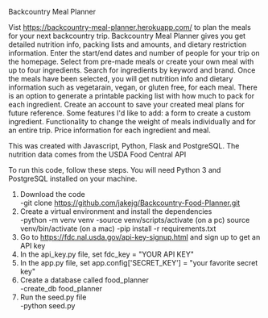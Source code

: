Backcountry Meal Planner

Vist https://backcountry-meal-planner.herokuapp.com/ to plan the meals for your next backcountry trip.
Backcountry Meal Planner gives you get detailed nutrition info, packing lists and amounts, and dietary restriction information.
Enter the start/end dates and number of people for your trip on the homepage. Select from pre-made meals or create your own meal with up to four ingredients. Search for ingredients by keyword and brand. Once the meals have been selected, you will get nutrition info and dietary information such as vegetarain, vegan, or gluten free, for each meal. There is an option to generate a printable packing list with how much to pack for each ingredient. Create an account to save your created meal plans for future reference. Some features I'd like to add: a form to create a custom ingredient. Functionality to change the weight of meals individually and for an entire trip. Price information for each ingredient and meal.

This was created with Javascript, Python, Flask and PostgreSQL. The nutrition data comes from the USDA Food Central API

To run this code, follow these steps.
You will need Python 3 and PostgreSQL installed on your machine.
1. Download the code <br>
    -git clone https://github.com/jakejg/Backcountry-Food-Planner.git 
2. Create a virtual environment and install the dependencies <br>
    -python -m venv venv
    -source venv/scripts/activate (on a pc) source venv/bin/activate (on a mac)
    -pip install -r requirements.txt
3. Go to https://fdc.nal.usda.gov/api-key-signup.html and sign up to get an API key
4. In the api_key.py file, set fdc_key = "YOUR API KEY"
5. In the app.py file, set app.config['SECRET_KEY'] = "your favorite secret key"
6. Create a database called food_planner <br>
    -create_db food_planner
7. Run the seed.py file <br>
    -python seed.py



